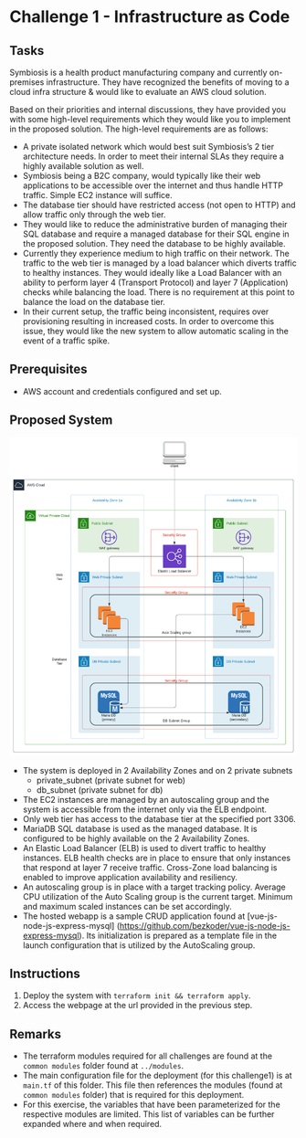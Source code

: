 # Challenge 1 - Infrastructure as Code

## Tasks
Symbiosis is a health product manufacturing company and currently on-premises infrastructure. They have recognized the benefits of moving to a cloud infra
structure & would like to evaluate an AWS cloud solution.

Based on their priorities and internal discussions, they have provided you with some high-level requirements which they would like you to implement in the
 proposed solution. The high-level requirements are as follows:

- A private isolated network which would best suit Symbiosis’s 2 tier architecture needs. In order to meet their internal SLAs they require a highly available solution as well.
- Symbiosis being a B2C company, would typically like their web applications to be accessible over the internet and thus handle HTTP traffic. Simple EC2 instance will suffice.
- The database tier should have restricted access (not open to HTTP) and allow traffic only through the web tier.
- They would like to reduce the administrative burden of managing their SQL database and require a managed database for their SQL engine in the proposed solution. They need the database to be highly available.
- Currently they experience medium to high traffic on their network. The traffic to the web tier is managed by a load balancer which diverts traffic to healthy instances. They would ideally like a Load Balancer with an ability to perform layer 4 (Transport Protocol) and layer 7 (Application) checks while balancing the load. There is no requirement at this point to balance the load on the database tier.
- In their current setup, the traffic being inconsistent, requires over provisioning resulting in increased costs. In order to overcome this issue, they would like the new system to allow automatic scaling in the event of a traffic spike.

## Prerequisites
- AWS account and credentials configured and set up.

## Proposed System
<!-- ![System Architecture](./arch.png) -->
<img src="./arch.png" width="600">

- The system is deployed in 2 Availability Zones and on 2 private subnets 
    - private_subnet (private subnet for web)
    - db_subnet (private subnet for db)
- The EC2 instances are managed by an autoscaling group and the system is accessible from the internet only via the ELB endpoint.
- Only web tier has access to the database tier at the specified port 3306.
- MariaDB SQL database is used as the managed database. It is configured to be highly available on the 2 Availability Zones.
- An Elastic Load Balancer (ELB) is used to divert traffic to healthy instances. ELB health checks are in place to ensure that only instances that respond at layer 7 receive traffic. Cross-Zone load balancing is enabled to improve application availability and resiliency.
- An autoscaling group is in place with a target tracking policy. Average CPU utilization of the Auto Scaling group is the current target. Minimum and maximum scaled instances can be set accordingly.
- The hosted webapp is a sample CRUD application found at [vue-js-node-js-express-mysql] (https://github.com/bezkoder/vue-js-node-js-express-mysql). Its initialization is prepared as a template file in the launch configuration that is utilized by the AutoScaling group.

## Instructions
1. Deploy the system with `terraform init && terraform apply`.
2. Access the webpage at the url provided in the previous step.

## Remarks
- The terraform modules required for all challenges are found at the `common modules` folder found at `../modules`.
- The main configuration file for the deployment (for this challenge1) is at `main.tf` of this folder. This file then references the modules (found at `common modules` folder) that is required for this deployment.
- For this exercise, the variables that have been parameterized for the respective modules are limited. This list of variables can be further expanded where and when required.